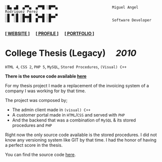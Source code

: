 ```

░█▄ ▄█  ▄▀▀▄  ▄▀▀█ ░█▀▀▄                         Miguel Angel Rodriguez Perez
░█ ▀░█ ░█▄▄█  ▀▄▄█ ░█▄▄▀
░█  ░█ ░█ ░█  █  █ ░█                            Software Developer
       
```

[website_link]: https://marp.rocks/
[git_profile]: /marp-dev
[portfolio_link]: /marp-dev

**[<ins>[ WEBSITE ]</ins>][website_link]** &nbsp;&nbsp;&nbsp; **[<ins>[ PROFILE ]</ins>][git_profile]** &nbsp;&nbsp;&nbsp; **[<ins>[ PORTFOLIO ]</ins>][portfolio_link]**



# College Thesis (Legacy) &nbsp;&nbsp;&nbsp; _2010_

`HTML 4`, `CSS 2`, `PHP 5`, `MySQL`, `Stored Procedures`, `(Visual) C++`

**There is the source code available [here](https://github.com/marp-dev/FiscalproERP)**

For my thesis project I made a replacement of the invoicing system of a company I was working for by that time.

The project was composed by;

- The admin client made in `(visual) C++`
- A customer portal made in `HTML`/`CSS` and served with `PHP`
- And the backend that was a combination of `MySQL` & its stored procedures and `PHP`

Right now the only source code available is the stored procedures. I did not know any versioning system like GIT by that time. I had the honor of having a perfect score in the thesis.

You can find the source code [here](https://github.com/marp-dev/FiscalproERP).

